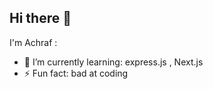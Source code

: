 ## Hi there 👋

I'm Achraf :

- 🌱 I’m currently learning: express.js , Next.js
- ⚡ Fun fact: bad at coding
